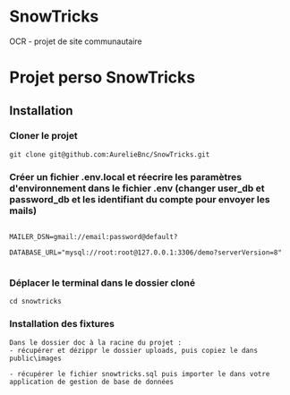 # SnowTricks
OCR - projet de site communautaire

# Projet perso SnowTricks

## Installation

### Cloner le projet
```
git clone git@github.com:AurelieBnc/SnowTricks.git
```

### Créer un fichier .env.local et réecrire les paramètres d'environnement dans le fichier .env (changer user_db et password_db et les identifiant du compte pour envoyer les mails)

```

MAILER_DSN=gmail://email:password@default?

DATABASE_URL="mysql://root:root@127.0.0.1:3306/demo?serverVersion=8"


```

### Déplacer le terminal dans le dossier cloné
```
cd snowtricks
```

### Installation des fixtures
```
Dans le dossier doc à la racine du projet :
- récupérer et dézippr le dossier uploads, puis copiez le dans public\images

- récupérer le fichier snowtricks.sql puis importer le dans votre application de gestion de base de données
```
